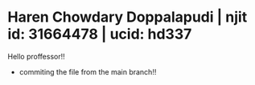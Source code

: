 # Haren Chowdary Doppalapudi | njit id: 31664478 | ucid: hd337 
Hello proffessor!!
- commiting the file from the main branch!!
